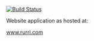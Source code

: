 [![Build Status](https://travis-ci.org/rurri/rurri-site.svg?branch=master)](https://travis-ci.org/rurri/rurri-site)

Website application as hosted at:

www.rurri.com
